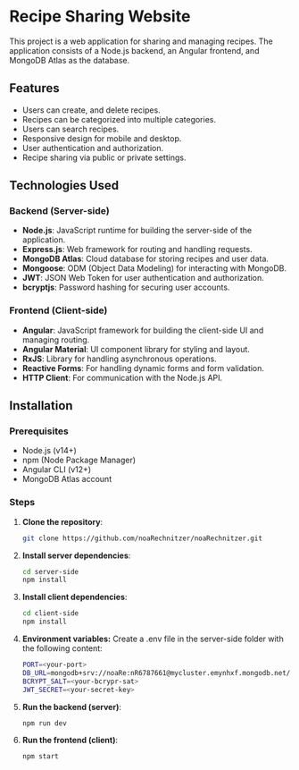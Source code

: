 # Recipe Sharing Website

This project is a web application for sharing and managing recipes. The application consists of a Node.js backend, an Angular frontend, and MongoDB Atlas as the database.

## Features

- Users can create, and delete recipes.
- Recipes can be categorized into multiple categories.
- Users can search  recipes.
- Responsive design for mobile and desktop.
- User authentication and authorization.
- Recipe sharing via public or private settings.

## Technologies Used

### Backend (Server-side)
- **Node.js**: JavaScript runtime for building the server-side of the application.
- **Express.js**: Web framework for routing and handling requests.
- **MongoDB Atlas**: Cloud database for storing recipes and user data.
- **Mongoose**: ODM (Object Data Modeling) for interacting with MongoDB.
- **JWT**: JSON Web Token for user authentication and authorization.
- **bcryptjs**: Password hashing for securing user accounts.

### Frontend (Client-side)
- **Angular**: JavaScript framework for building the client-side UI and managing routing.
- **Angular Material**: UI component library for styling and layout.
- **RxJS**: Library for handling asynchronous operations.
- **Reactive Forms**: For handling dynamic forms and form validation.
- **HTTP Client**: For communication with the Node.js API.

## Installation

### Prerequisites
- Node.js (v14+)
- npm (Node Package Manager)
- Angular CLI (v12+)
- MongoDB Atlas account

### Steps

1. **Clone the repository**:
   ```bash
   git clone https://github.com/noaRechnitzer/noaRechnitzer.git
2. **Install server dependencies**:
   ```bash
   cd server-side
   npm install
3. **Install client dependencies**:
   ```bash
   cd client-side
   npm install
4. **Environment variables:** Create a .env file in the server-side folder with the following content:
   ```bash
   PORT=<your-port>
   DB_URL=mongodb+srv://noaRe:nR6787661@mycluster.emynhxf.mongodb.net/recipe_siteDB?retryWrites=true&w=majority&appName=MyCluster
   BCRYPT_SALT=<your-bcrypr-sat>
   JWT_SECRET=<your-secret-key>
5. **Run the backend (server)**:
   ```bash
   npm run dev
5. **Run the frontend  (client)**:
   ```bash
   npm start
